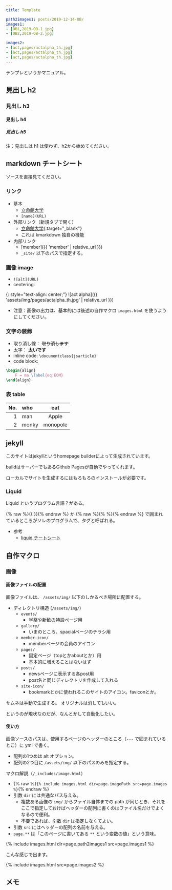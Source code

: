 ```yaml
---
title: Template

path2images1: posts/2019-12-14-OB/
images1:
- [OB1,2019-OB-1.jpg]
- [OB2,2019-OB-2.jpg]

images2:
- [act,pages/actalpha_th.jpg]
- [act,pages/actalpha_th.jpg]
- [act,pages/actalpha_th.jpg]
---
```


テンプレというかマニュアル。

## 見出し h2
### 見出し h3
#### 見出し h4
##### 見出し h5
注：見出しは h1 は使わず、h2から始めてください。

## markdown チートシート
ソースを直接見てください。

### リンク
- 基本
  - [立命館大学](http://www.ritsumei.ac.jp)
  - `[name](URL)`
- 外部リンク（新規タブで開く）
  - [立命館大学](http://www.ritsumei.ac.jp){:target="_blank"}
  - これは kmarkdown 独自の機能
- 内部リンク
  - [member]({{ 'member' | relative_url }})
  - `_site/` 以下のパスで指定する。

### 画像 image
- `![alt](URL)`
- centering:

{: style="text-align: center;"}
![act alpha]({{ 'assets/img/pages/actalpha_th.jpg' | relative_url }})

- 注意：画像の出力は、基本的には後述の自作マクロ `images.html` を使うようにしてください。

### 文字の装飾
- 取り消し線： ~~取り消します~~
- 太字： **太いです**
- inline code: `\documentclass{jsarticle}`
- code block:
```tex
\begin{align}
    F = ma \label{eq:EOM}
\end{align}
```

### 表 table

| No. | who   | eat      |
| --: | :---- | :------: |
| 1   | man   | Apple    |
| 2   | monky | monopole |


## jekyll

このサイトはjekyllというhomepage builderによって生成されています。

buildはサーバーでもあるGithub Pagesが自動でやってくれます。

ローカルでサイトを生成するにはもろもろのインストールが必要です。

### Liquid
Liquid というプログラム言語？がある。

{% raw %}{{ }}{% endraw %} か {% raw %}{% %}{% endraw %} で囲まれているところがソレのプログラムで、タグと呼ばれる。

- 参考
  - [liquid チートシート](https://gist.github.com/JJediny/a466eed62cee30ad45e2)


## 自作マクロ

### 画像

#### 画像ファイルの配置
画像ファイルは、 `/assets/img/` 以下のしかるべき場所に配置する。
- ディレクトリ構造 (`/assets/img/`)
  - `events/`
    - 学祭や新歓の特設ページ用
  - `gallery/`
    - いまのところ、spacialページのチラシ用
  - `member-icon/`
    - memberページの会員のアイコン
  - `pages/`
    - 固定ページ（topとかaboutとか）用
    - 基本的に増えることはないはず
  - `posts/`
    - newsページに表示する各post用
    - post名と同じディレクトリを作成して入れる
  - `site-icon/`
    - bookmarkとかに使われるこのサイトのアイコン。faviconとか。

サムネは手動で生成する。
オリジナルは消してもいい。

というのが現状なのだが、なんとかして自動化したい。

#### 使い方
画像ソースのパスは、使用するページのヘッダーのところ（`---` で囲まれているとこ）に yml で書く。
- 配列の1つめは alt オプション。
- 配列の2つ目に `/assets/img/` 以下のパスのみを指定する。

マクロ解説（`/_includes/image.html`）
- {% raw %}`{% include images.html dir=page.imagePath src=page.images %}`{% endraw %}
- 引数 `dir` には共通なパス与える。
  - 複数ある画像の `img/` からファイル自体までの path が同じとき、それをここで指定しておけばヘッダーの配列に書くのはファイル名だけでよくなるので便利。
  - 不要であれば、引数 `dir` は指定しなくてよい。
- 引数 `src` にはヘッダーの配列の名前を与える。
- `page.**` は「このページに書いてある `**` という変数の値」という意味。


{% include images.html dir=page.path2images1 src=page.images1 %}

こんな感じで出ます。

{% include images.html src=page.images2 %}

## メモ

